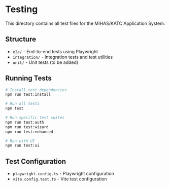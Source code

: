# Testing

This directory contains all test files for the MIHAS/KATC Application System.

## Structure

- `e2e/` - End-to-end tests using Playwright
- `integration/` - Integration tests and test utilities
- `unit/` - Unit tests (to be added)

## Running Tests

```bash
# Install test dependencies
npm run test:install

# Run all tests
npm test

# Run specific test suites
npm run test:auth
npm run test:wizard
npm run test:enhanced

# Run with UI
npm run test:ui
```

## Test Configuration

- `playwright.config.ts` - Playwright configuration
- `vite.config.test.ts` - Vite test configuration